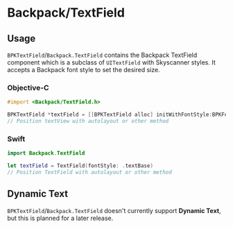 # Backpack/TextField

## Usage

`BPKTextField`/`Backpack.TextField` contains the Backpack TextField component which is a subclass of `UITextField` with Skyscanner styles. It accepts a Backpack font style to set the desired size.

### Objective-C

```objective-c
#import <Backpack/TextField.h>

BPKTextField *textField = [[BPKTextField alloc] initWithFontStyle:BPKFontStyleTextBase];
// Position textView with autolayout or other method
```

### Swift

```swift
import Backpack.TextField

let textField = TextField(fontStyle: .textBase)
// Position TextField with autolayout or other method
```

## Dynamic Text

`BPKTextField`/`Backpack.TextField` doesn't currently support **Dynamic Text**, but this is planned for a later release.
